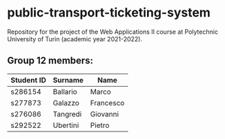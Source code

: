 # public-transport-ticketing-system

Repository for the project of the Web Applications II course at Polytechnic University of Turin (academic year
2021-2022).

## Group 12 members:

| Student ID | Surname | Name |
| --- | --- | --- |
| s286154 | Ballario | Marco |
| s277873 | Galazzo | Francesco |
| s276086 | Tangredi | Giovanni |
| s292522 | Ubertini | Pietro |
